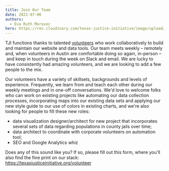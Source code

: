 ```yaml
---
title: Join Our Team
date: 2021-07-06
authors:
  - Eva Ruth Moravec
hero: https://res.cloudinary.com/texas-justice-initiative/image/upload/v1625582253/TJJ-icon-only_imqijs.png
---
```

TJI functions thanks to talented [volunteers](https://texasjusticeinitiative.org/about) who work collaboratively to build and maintain our website and data tools. Our team meets weekly – remotely and, when volunteers in Austin are comfortable doing so again, in-person – and keep in touch during the week on Slack and email. We are lucky to have consistently had amazing volunteers, and we are looking to add a few people to the mix. 

Our volunteers have a variety of skillsets, backgrounds and levels of experience. Frequently, we learn from and teach each other during our weekly meetings and in one-off conversations. We'd love to welcome folks who can work on existing projects like automating our data collection processes, incorporating maps into our existing data sets and applying our new style guide to our use of colors in existing charts, and we're also looking for people to fill these new roles: 

* data visualization designer/architect for new  project that incorporates several sets of data regarding populations in county jails over time; 
* data architect to coordinate with corporate volunteers on automation tool; 
* SEO and Google Analytics whiz  

Does any of this sound like you? If so, please fill out this form, where you'll also find the fine print on our stack:  https://texasjusticeinitiative.org/volunteer
